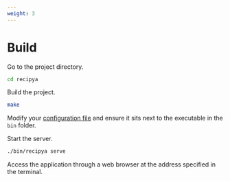 ```yaml
---
weight: 3
---
```


# Build

Go to the project directory.

```bash
cd recipya
```

Build the project.

```bash
make
```

Modify your [configuration file](/docs/installation/config-file) and ensure it sits next to the executable
in the `bin` folder.

Start the server.

```bash
./bin/recipya serve
```

Access the application through a web browser at the address specified in the terminal.